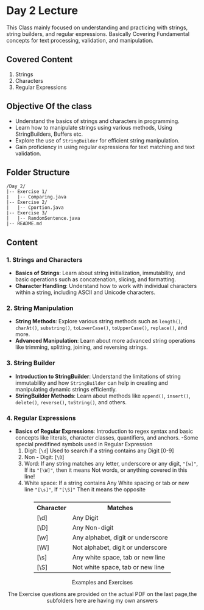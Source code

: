 # Day 2 Lecture
This Class mainly focused on understanding and practicing with strings, string builders, and regular expressions. Basically Covering Fundamental concepts for text processing, validation, and manipulation.
## Covered Content
1. Strings
2. Characters 
3. Regular Expressions
## Objective Of the class
- Understand the basics of strings and characters in programming.
- Learn how to manipulate strings using various methods, Using StringBuilders, Buffers etc.
- Explore the use of `StringBuilder` for efficient string manipulation.
- Gain proficiency in using regular expressions for text matching and text validation.
## Folder Structure 

```
/Day 2/
|-- Exercise 1/
|   |-- Comparing.java 
|-- Exercise 2/
|   |-- Cportion.java
|-- Exercise 3/
|   |-- RandomSentence.java 
|-- README.md
```

## Content

### 1. Strings and Characters

- **Basics of Strings**: Learn about string initialization, immutability, and basic operations such as concatenation, slicing, and formatting.
- **Character Handling**: Understand how to work with individual characters within a string, including ASCII and Unicode characters.

### 2. String Manipulation

- **String Methods**: Explore various string methods such as `length()`, `charAt()`, `substring()`, `toLowerCase()`, `toUpperCase()`, `replace()`, and more.
- **Advanced Manipulation**: Learn about more advanced string operations like trimming, splitting, joining, and reversing strings.

### 3. String Builder

- **Introduction to StringBuilder**: Understand the limitations of string immutability and how `StringBuilder` can help in creating and manipulating dynamic strings efficiently.
- **StringBuilder Methods**: Learn about methods like `append()`, `insert()`, `delete()`, `reverse()`, `toString()`, and others.

### 4. Regular Expressions

- **Basics of Regular Expressions**: Introduction to regex syntax and basic concepts like literals, character classes, quantifiers, and anchors.
  -Some special predifined symbols used in Regular Expression 
    1. Digit: [` \d `]  Used to search if a string contains any Digit [0-9]
    2. Non - Digit: [` \D `] 
    3. Word: If any string matches any letter, underscore or any digit, ``` "[w]" ```, If its ``` "[\W]" ```, then it means Not words, or anything covered in this line!
    4. White space: If a string contains Any White spacing or tab or new line ``` "[\s]" ```, If ``` "[\S]" ``` Then it means the opposite
<div style="text-align: center;">
<table style="display:flex; align-items:center; justify-content:center;">
  <tr>
    <th>Character</th>
    <th>Matches</th>
  </tr>
  <tr>
    <td>[\d]</td>
    <td>Any Digit</td>
  </tr>
  <tr>
    <td>[\D]</td>
    <td>Any Non-digit</td>
  </tr>
  <tr>
    <td>[\w]</td>
    <td>Any alphabet, digit or underscore</td>
  </tr>
  <tr>
    <td>[\W]</td>
    <td>Not alphabet, digit or underscore</td>
  </tr>
  <tr>
    <td>[\s]</td>
    <td>Any white space, tab or new line</td>
  </tr>
  <tr>
    <td>[\S]</td>
    <td>Not white space, tab or new line</td>
  </tr>
</table>
</div?
- **Pattern Matching**: Learn how to use regular expressions to search, match, and replace patterns in strings.
- **Advanced Regular Expressions**: Explore more advanced topics like lookaheads, lookbehinds, capturing groups, and non-capturing groups.

## Examples and Exercises
The Exercise questions are provided on the actual PDF on the last page,the subfolders here are having my own answers
